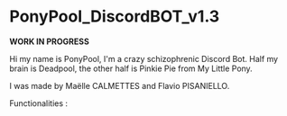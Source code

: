 # PonyPool_DiscordBOT_v1.3
**WORK IN PROGRESS**

Hi my name is PonyPool, I'm a crazy schizophrenic Discord Bot.
Half my brain is Deadpool, the other half is Pinkie Pie from My Little Pony.



I was made by Maëlle CALMETTES and Flavio PISANIELLO.

Functionalities :


